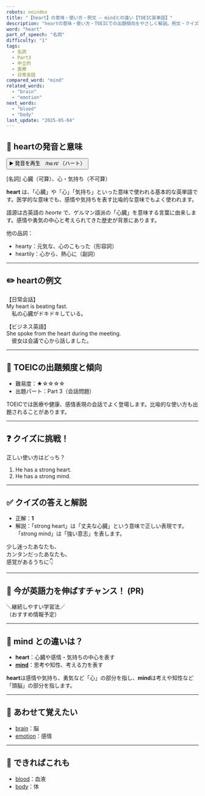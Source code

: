 ```yaml
---
robots: noindex
title: "【heart】の意味・使い方・例文 ― mindとの違い【TOEIC英単語】"
description: "heartの意味・使い方・TOEICでの出題傾向をやさしく解説。例文・クイズ付きでmindとの違いもわかりやすく学べます。"
word: "heart"
part_of_speech: "名詞"
difficulty: "1"
tags:
  - 名詞
  - Part3
  - 中立的
  - 医療
  - 日常会話
compared_word: "mind"
related_words:
  - "brain"
  - "emotion"
next_words:
  - "blood"
  - "body"
last_update: "2025-05-04"
---
```


## 🔰 heartの発音と意味

<button class="play-audio" onclick="playTTS('heart')">
  <span class="play-audio-main">
    ▶️ 発音を再生　/hɑːrt/
  </span>
  <span class="play-audio-sub">
    （ハート）
  </span>
</button>

[名詞] 心臓（可算）、心・気持ち（不可算）

**heart** は、「心臓」や「心」「気持ち」といった意味で使われる基本的な英単語です。医学的な意味でも、感情や気持ちを表す比喩的な意味でもよく使われます。

語源は古英語の *heorte* で、ゲルマン語派の「心臓」を意味する言葉に由来します。感情や勇気の中心と考えられてきた歴史が背景にあります。

他の品詞：  
- hearty：元気な、心のこもった（形容詞）
- heartily：心から、熱心に（副詞）

---

## ✏️ heartの例文

【日常会話】  
My heart is beating fast.  
　私の心臓がドキドキしている。

【ビジネス英語】  
She spoke from the heart during the meeting.  
　彼女は会議で心から話しました。

---

## 🎯 TOEICの出題頻度と傾向

- 難易度：★☆☆☆☆
- 出題パート：Part 3（会話問題）

TOEICでは医療や健康、感情表現の会話でよく登場します。比喩的な使い方も出題されることがあります。

---

## ❓ クイズに挑戦！

正しい使い方はどっち？

1. He has a strong heart.  
2. He has a strong mind.

---

## ✅ クイズの答えと解説

- 正解：**1**
- 解説：「strong heart」は「丈夫な心臓」という意味で正しい表現です。「strong mind」は「強い意志」を表します。

少し迷ったあなたも、  
カンタンだったあなたも、  
感覚があるうちに👇️

---

## 🚀 今が英語力を伸ばすチャンス！ (PR)

<div class="info-center">
＼継続しやすい学習法／<br>  
（おすすめ情報予定）
</div>

---

## 🤔  mind との違いは？

- **heart**：心臓や感情・気持ちの中心を表す
- **[mind](/mind)**：思考や知性、考える力を表す

**heart**は感情や気持ち、勇気など「心」の部分を指し、**mind**は考えや知性など「頭脳」の部分を指します。

---

## 🧩 あわせて覚えたい

- [brain](/brain)：脳
- [emotion](/emotion)：感情

---

## 📖 できればこれも

- [blood](/blood)：血液
- [body](/body)：体

<!-- cvid: aid25_bid09 -->
